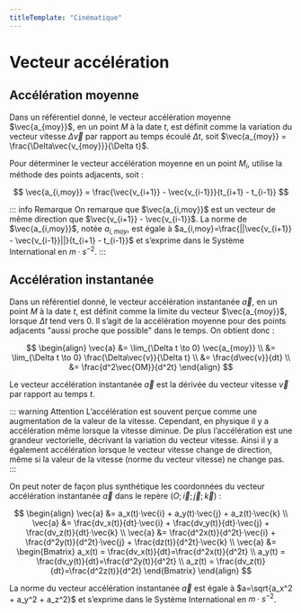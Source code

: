 ```yaml
---
titleTemplate: "Cinématique"
---
```


# Vecteur accélération

## Accélération moyenne

Dans un référentiel donné, le vecteur accélération moyenne $\vec{a_{moy}}$, en un point $M$ à la date $t$, est définit comme la variation du vecteur vitesse $\Delta \vec{v}$ par rapport au temps écoulé $\Delta t$, soit $\vec{a_{moy}} = \frac{\Delta\vec{v_{moy}}}{\Delta t}$.

Pour déterminer le vecteur accélération moyenne en un point $M_i$, utilise la méthode des points adjacents, soit :

$$
\vec{a_{i,moy}} = \frac{\vec{v_{i+1}} - \vec{v_{i-1}}}{t_{i+1} - t_{i-1}}
$$

::: info Remarque
On remarque que $\vec{a_{i,moy}}$ est un vecteur de même direction que $\vec{v_{i+1}} - \vec{v_{i-1}}$. La norme de $\vec{a_{i,moy}}$, notée $a_{i,moy}$, est égale à $a_{i,moy}=\frac{||\vec{v_{i+1}} - \vec{v_{i-1}}||}{t_{i+1} - t_{i-1}}$ et s’exprime dans le Système International en $m·s^{-2}$.
:::

## Accélération instantanée

Dans un référentiel donné, le vecteur accélération instantanée $\vec{a}$, en un point $M$ à la date $t$, est définit comme la limite du vecteur $\vec{a_{moy}}$, lorsque $\Delta t$ tend vers 0. Il s’agit de la accélération moyenne pour des points adjacents "aussi proche que possible" dans le temps. On obtient donc :

$$
\begin{align}
\vec{a} &= \lim_{\Delta t \to 0} \vec{a_{moy}} \\
&= \lim_{\Delta t \to 0} \frac{\Delta\vec{v}}{\Delta t} \\
&= \frac{d\vec{v}}{dt} \\
&= \frac{d^2\vec{OM}}{d^2t}
\end{align}
$$

Le vecteur accélération instantanée $\vec{a}$ est la dérivée du vecteur vitesse $\vec{v}$ par rapport au temps $t$.

::: warning Attention
L’accélération est souvent perçue comme une augmentation de la valeur de la vitesse. Cependant, en physique il y a accélération même lorsque la vitesse diminue. De plus l’accélération est une grandeur vectorielle, décrivant la variation du vecteur vitesse. Ainsi il y a également accélération lorsque le vecteur vitesse change de direction, même si la valeur de la vitesse (norme du vecteur vitesse) ne change pas.
:::

On peut noter de façon plus synthétique les coordonnées du vecteur accélération instantanée $\vec{a}$ dans le repère $(O; \vec{i}; \vec{j}; \vec{k})$ :

$$
\begin{align}
\vec{a} &= a_x(t)·\vec{i} + a_y(t)·\vec{j} + a_z(t)·\vec{k} \\
\vec{a} &= \frac{dv_x(t)}{dt}·\vec{i} + \frac{dv_y(t)}{dt}·\vec{j} + \frac{dv_z(t)}{dt}·\vec{k} \\
\vec{a} &= \frac{d^2x(t)}{d^2t}·\vec{i} + \frac{d^2y(t)}{d^2t}·\vec{j} + \frac{dz(t)}{d^2t}·\vec{k} \\
\vec{a} &=
\begin{Bmatrix}
a_x(t) = \frac{dv_x(t)}{dt}=\frac{d^2x(t)}{d^2t} \\
a_y(t) = \frac{dv_y(t)}{dt}=\frac{d^2y(t)}{d^2t} \\
a_z(t) = \frac{dv_z(t)}{dt}=\frac{d^2z(t)}{d^2t}
\end{Bmatrix}
\end{align}
$$

La norme du vecteur accélération instantanée $\vec{a}$ est égale à $a=\sqrt{a_x^2 + a_y^2 + a_z^2}$ et s’exprime dans le Système International en $m·s^{-2}$.
